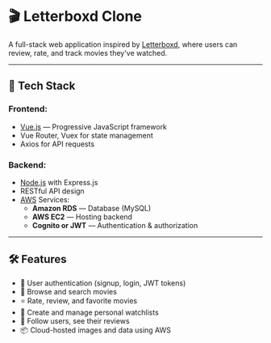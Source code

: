 # 🎬 Letterboxd Clone

A full-stack web application inspired by [Letterboxd](https://letterboxd.com), where users can review, rate, and track movies they've watched.

---

## 🚀 Tech Stack

### Frontend:
- [Vue.js](https://vuejs.org/) — Progressive JavaScript framework
- Vue Router, Vuex for state management
- Axios for API requests

### Backend:
- [Node.js](https://nodejs.org/) with Express.js
- RESTful API design
- [AWS](https://aws.amazon.com/) Services:
  - **Amazon RDS** — Database (MySQL)
  - **AWS EC2** — Hosting backend
  - **Cognito or JWT** — Authentication & authorization

---

## 🛠️ Features

- 🔐 User authentication (signup, login, JWT tokens)
- 🎥 Browse and search movies
- ⭐ Rate, review, and favorite movies
- 📝 Create and manage personal watchlists
- 👥 Follow users, see their reviews
- 📦 Cloud-hosted images and data using AWS